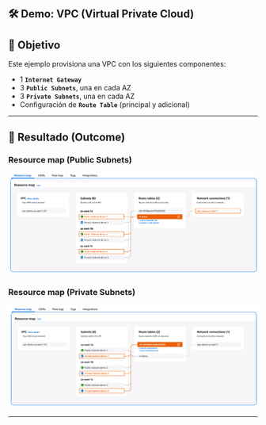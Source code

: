 ## 🛠️ Demo: VPC (Virtual Private Cloud)

## 📂 Objetivo
Este ejemplo provisiona una VPC con los siguientes componentes:
- 1 **`Internet Gateway`**
- 3 **`Public Subnets`**, una en cada AZ
- 3 **`Private Subnets`**, una en cada AZ
- Configuración de **`Route Table`** (principal y adicional)

---

## 🚀 Resultado (Outcome)
### Resource map (Public Subnets)
![Public Subnet](assets/imagenes/public_subnets.png)
### Resource map (Private Subnets)
![Private Subnet](assets/imagenes/private_subnets.png)

---